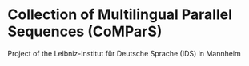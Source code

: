 # Collection of Multilingual Parallel Sequences (CoMParS)

Project of the Leibniz-Institut für Deutsche Sprache (IDS) in Mannheim
